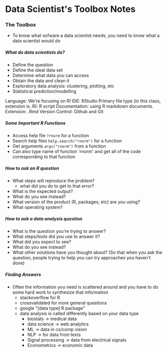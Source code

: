 # Data Scientist's Toolbox Notes

### The Toolbox 
- To know what sofware a data scientist needs, you need to know what a data scientist would *do*

##### What do data scientists do?
- Define the question
- Define the ideal data set
- Determine what data you can access
- Obtain the data and clean it
- Exploratory data analysis: clustering, plotting, etc
- Statistical prediction/modelling

Language: We're focusing on R!
IDE: RStudio
Primary file type (in this class, extension is .R): R script
Documentation: using R markdown documents. Extension: .Rmd
Version Control: Github and Git

##### Some Important R Functions
- Access help file ```?rnorm``` for a function
- Search help files ```help.search("rnorm")``` for a function
- Get arguments ```args("rnorm")``` from a function
- Can also type name of function 'rnorm' and get all of the code corresponding to that
function

##### How to ask an R question
- What steps will reproduce the problem?
  - what did you do to get to that error?
- What is the expected output?
- What do you see instead?
- What version of the product (R, packages, etc) are you using?
- What operating system?

##### How to ask a data analysis question
- What is the question you're trying to answer?
- What steps/tools did you use to answer it?
- What did you expect to see?
- What do you see instead?
- What other solutions have you thought about? (So that when you ask the question, 
people trying to help you can try approaches you haven't done)

##### Finding Answers 
- Often the information you need is scattered around and you have to do some hard work to synthesize that information
  - stackoverflow for R
  - crossvalidated for more general questions 
  - google "[data type] R package"
  - data analysis is called differently based on your data type
    - biostats -> medical data
    - data science -> web analytics
    - ML -> data in cs/comp vision
    - NLP -> for data from texts
    - Signal processing -> data from electrical signals
    - Econometrics -> economic data
    
